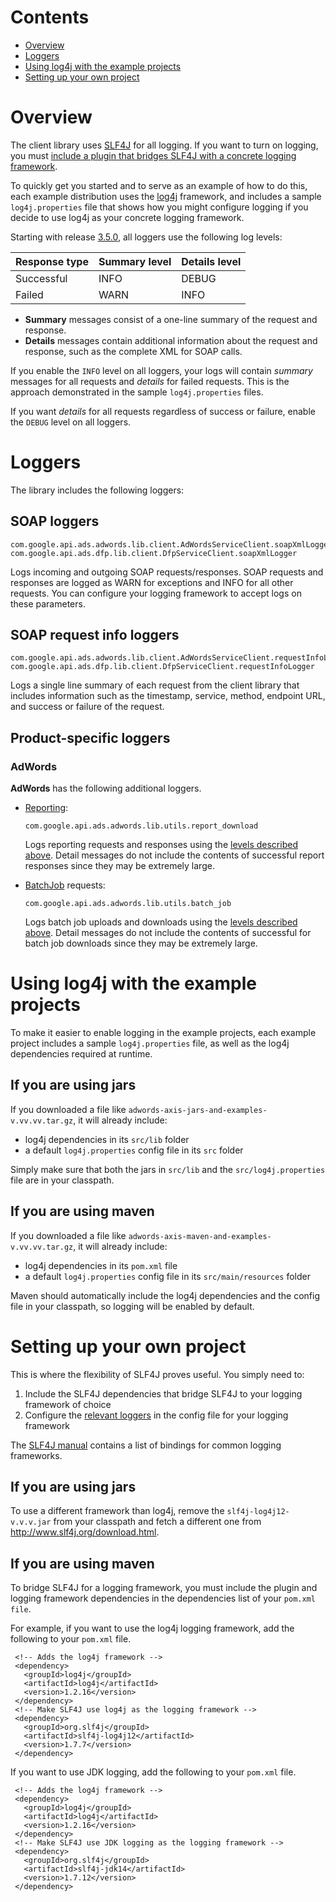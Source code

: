# Contents

* [Overview](#overview)
* [Loggers](#loggers)
* [Using log4j with the example projects](#using-log4j-with-the-example-projects)
* [Setting up your own project](#setting-up-your-own-project)

# Overview
The client library uses [SLF4J](http://www.slf4j.org/) for all logging. If you want to turn on logging,
you must [include a plugin that bridges SLF4J with a concrete logging framework](http://www.slf4j.org/manual.html#swapping).

To quickly get you started and to serve as an example of how to do this, each
example distribution uses the [log4j](http://logging.apache.org/log4j/1.2/) framework, and includes a sample `log4j.properties` file that shows how you might configure logging if you decide to use log4j as your concrete logging framework.

Starting with release
[3.5.0](https://github.com/googleads/googleads-java-lib/releases),
all loggers use the following log levels:

Response type | Summary level | Details level
------------- | ------------- | -------------
Successful    | INFO          | DEBUG
Failed        | WARN          | INFO

* **Summary** messages consist of a one-line summary of the request and
  response.
* **Details** messages contain additional information about the request
  and response, such as the complete XML for SOAP calls.

If you enable the `INFO` level on all loggers, your logs will contain
*summary* messages for all requests and *details* for failed requests.
This is the approach demonstrated in the sample `log4j.properties` files.

If you want *details* for all requests regardless of success or failure, enable
the `DEBUG` level on all loggers.

# Loggers

The library includes the following loggers:

## SOAP loggers

    com.google.api.ads.adwords.lib.client.AdWordsServiceClient.soapXmlLogger
    com.google.api.ads.dfp.lib.client.DfpServiceClient.soapXmlLogger

Logs incoming and outgoing SOAP requests/responses. SOAP requests and
responses are logged as WARN for exceptions and INFO for all other requests.
You can configure your logging framework to accept logs on these parameters.

## SOAP request info loggers

    com.google.api.ads.adwords.lib.client.AdWordsServiceClient.requestInfoLogger
    com.google.api.ads.dfp.lib.client.DfpServiceClient.requestInfoLogger

Logs a single line summary of each request from the client library that includes information such as the
timestamp, service, method, endpoint URL, and success or failure of the request.

## Product-specific loggers

### AdWords

**AdWords** has the following additional loggers.

* [Reporting](https://developers.google.com/adwords/api/docs/guides/reporting):

    `com.google.api.ads.adwords.lib.utils.report_download`

  Logs reporting requests and responses using the [levels described above](#overview).
  Detail messages do not include the contents of successful report responses
  since they may be extremely large.

* [BatchJob](https://developers.google.com/adwords/api/docs/guides/batch-jobs) requests:

    `com.google.api.ads.adwords.lib.utils.batch_job`

  Logs batch job uploads and downloads using the [levels described above](#overview).
  Detail messages do not include the contents of successful for batch job
  downloads since they may be extremely large.

# Using log4j with the example projects
To make it easier to enable logging in the example projects, each example project includes a sample `log4j.properties` file, as well as the log4j dependencies required at runtime.

## If you are using jars
If you downloaded a file like `adwords-axis-jars-and-examples-v.vv.vv.tar.gz`, it will already include:

   * log4j dependencies in its `src/lib` folder
   * a default `log4j.properties` config file in its `src` folder

Simply make sure that both the jars in `src/lib` and the `src/log4j.properties` file are in your classpath.

## If you are using maven
If you downloaded a file like `adwords-axis-maven-and-examples-v.vv.vv.tar.gz`, it will already include:

   * log4j dependencies in its `pom.xml` file
   * a default `log4j.properties` config file in its `src/main/resources` folder

Maven should automatically include the log4j dependencies and the config file in your classpath, so logging will be enabled by default.

# Setting up your own project
This is where the flexibility of SLF4J proves useful. You simply need to:

1. Include the SLF4J dependencies that bridge SLF4J to your logging framework of choice
2. Configure the [relevant loggers](#overview) in the config file for your logging framework

The [SLF4J manual](http://www.slf4j.org/manual.html#swapping) contains a list of bindings for common logging frameworks.

## If you are using jars

To use a different framework than log4j, remove the `slf4j-log4j12-v.v.v.jar` from your classpath and fetch a different one from <http://www.slf4j.org/download.html>.

## If you are using maven

To bridge SLF4J for a logging framework, you must include the plugin and logging framework dependencies
in the dependencies list of your `pom.xml file`.

For example, if you want to use the log4j logging framework, add the following to your `pom.xml` file.

     <!-- Adds the log4j framework -->
     <dependency>
       <groupId>log4j</groupId>
       <artifactId>log4j</artifactId>
       <version>1.2.16</version>
     </dependency>
     <!-- Make SLF4J use log4j as the logging framework -->
     <dependency>
       <groupId>org.slf4j</groupId>
       <artifactId>slf4j-log4j12</artifactId>
       <version>1.7.7</version>
     </dependency>

If you want to use JDK logging, add the following to your `pom.xml` file.

     <!-- Adds the log4j framework -->
     <dependency>
       <groupId>log4j</groupId>
       <artifactId>log4j</artifactId>
       <version>1.2.16</version>
     </dependency>
     <!-- Make SLF4J use JDK logging as the logging framework -->
     <dependency>
       <groupId>org.slf4j</groupId>
       <artifactId>slf4j-jdk14</artifactId>
       <version>1.7.12</version>
     </dependency>

